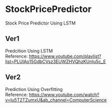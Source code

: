 # StockPricePredictor
Stock Price Predictor Using LSTM

## Ver1
Predcition Using LSTM<br />
Reference: https://www.youtube.com/playlist?list=PLUlAo15GdbCVsz3EUWZHVQhzKUnIu5c_E <br />


## Ver2
Prediction Using Overfitting<br />
Reference: https://www.youtube.com/watch?v=Iu5T2TZumxU&ab_channel=ComputerScience
